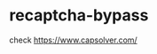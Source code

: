 # recaptcha-bypass
check https://www.capsolver.com/ 



















                                                                                                                                                                                         